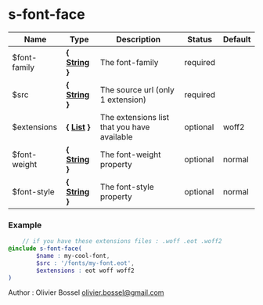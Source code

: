 # s-font-face




Name  |  Type  |  Description  |  Status  |  Default
------------  |  ------------  |  ------------  |  ------------  |  ------------
$font-family  |  **{ [String](http://www.sass-lang.com/documentation/file.SASS_REFERENCE.html#sass-script-strings) }**  |  The font-family  |  required  |
$src  |  **{ [String](http://www.sass-lang.com/documentation/file.SASS_REFERENCE.html#sass-script-strings) }**  |  The source url (only 1 extension)  |  required  |
$extensions  |  **{ [List](http://www.sass-lang.com/documentation/file.SASS_REFERENCE.html#lists) }**  |  The extensions list that you have available  |  optional  |  woff2
$font-weight  |  **{ [String](http://www.sass-lang.com/documentation/file.SASS_REFERENCE.html#sass-script-strings) }**  |  The font-weight property  |  optional  |  normal
$font-style  |  **{ [String](http://www.sass-lang.com/documentation/file.SASS_REFERENCE.html#sass-script-strings) }**  |  The font-style property  |  optional  |  normal

### Example
```scss
	// if you have these extensions files : .woff .eot .woff2
@include s-font-face(
		$name : my-cool-font,
		$src : '/fonts/my-font.eot',
		$extensions : eot woff woff2
)
```
Author : Olivier Bossel <olivier.bossel@gmail.com>